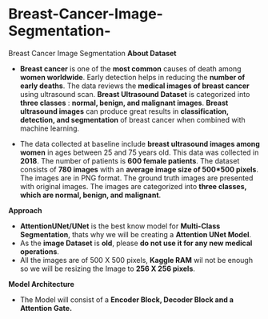 # Breast-Cancer-Image-Segmentation-
Breast Cancer Image Segmentation 
**About Dataset**

* **Breast cancer** is one of the **most common** causes of death among **women worldwide**. Early detection helps in reducing the **number of early deaths**. The data reviews the **medical images of breast cancer** using ultrasound scan. **Breast Ultrasound Dataset** is categorized into **three classes** $:$ **normal, benign, and malignant images**. **Breast ultrasound images** can produce great results in **classification, detection, and segmentation** of breast cancer when combined with machine learning. 

* The data collected at baseline include **breast ultrasound images among women** in ages between 25 and 75 years old. This data was collected in **2018**. The number of patients is **600 female patients**. The dataset consists of **780 images** with an **average image size of 500*500 pixels**. The images are in PNG format. The ground truth images are presented with original images. The images are categorized into **three classes, which are normal, benign, and malignant**.

**Approach**

* **AttentionUNet/UNet** is the best know model for **Multi-Class Segmentation**, thats why we will be creating a **Attention UNet Model**.
* As the **image Dataset** is **old**, please **do not use it for any new medical operations**.
* All the images are of 500 X 500 pixels, **Kaggle RAM** wil not be enough so we will be resizing the Image to **256 X 256 pixels**.

**Model Architecture**

* The Model will consist of a **Encoder Block, Decoder Block and a Attention Gate.**
